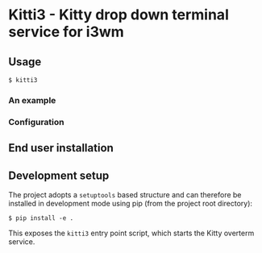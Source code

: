# Kitti3 - Kitty drop down terminal service for i3wm

## Usage
```commandline
$ kitti3
```

### An example

### Configuration

## End user installation

## Development setup
The project adopts a `setuptools` based structure and can therefore be installed in 
development mode using pip (from the project root directory):
    
    $ pip install -e .

This exposes the `kitti3` entry point script, which starts the Kitty overterm service.
